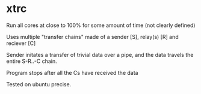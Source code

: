 xtrc
====

Run all cores at close to 100% for some amount of time (not clearly defined)

Uses multiple "transfer chains" made of a sender [S], relay(s) [R] and reciever [C]

Sender initates a transfer of trivial data over a pipe, and the data travels
the entire S-R..-C chain. 

Program stops after all the Cs have received the data

Tested on ubuntu precise.
